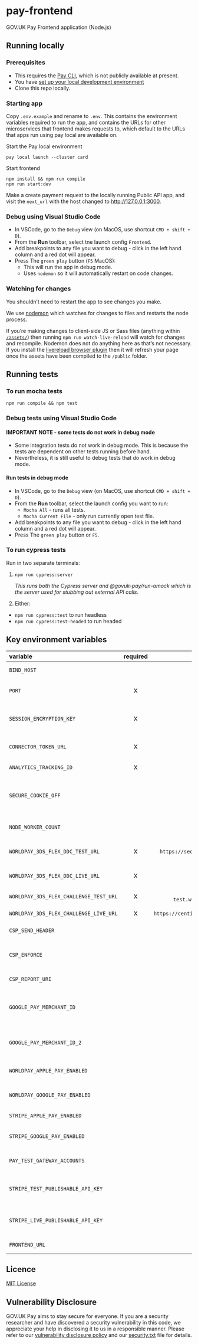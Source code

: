 # pay-frontend

GOV.UK Pay Frontend application (Node.js)

## Running locally

### Prerequisites

* This requires the [Pay CLI](https://github.com/alphagov/pay-infra/tree/master/cli), which is not publicly available at
  present.
* You
  have [set up your local development environment](https://manual.payments.service.gov.uk/manual/development-processes/setup-local-dev-environment.html)
* Clone this repo locally.

### Starting app

Copy `.env.example` and rename to `.env`. This contains the environment variables required to run the app, and contains
the URLs for other microservices that frontend makes requests to, which default to the URLs that apps run using pay
local are available on.

Start the Pay local environment

```
pay local launch --cluster card
```

Start frontend

```
npm install && npm run compile
npm run start:dev
```

Make a create payment request to the locally running Public API app, and visit the `next_url` with the host changed
to http://127.0.0.1:3000.

### Debug using Visual Studio Code

* In VSCode, go to the `Debug` view (on MacOS, use shortcut `CMD + shift + D`).
* From the **Run** toolbar, select tne launch config `Frontend`.
* Add breakpoints to any file you want to debug - click in the left hand column and a red dot will appear.
* Press The `green play` button (`F5` MacOS):
    * This will run the app in debug mode.
    * Uses `nodemon` so it will automatically restart on code changes.

### Watching for changes

You shouldn’t need to restart the app to see changes you make.

We use [nodemon](https://github.com/remy/nodemon) which watches for changes to files and restarts the node process.

If you’re making changes to client-side JS or Sass files (anything within [`/assets/`](app/assets/)) then
running `npm run watch-live-reload` will watch for changes and recompile. Nodemon does not do anything here as that’s
not necessary. If you install the [livereload browser plugin](http://livereload.com/extensions/) then it will refresh
your page once the assets have been compiled to the `/public` folder.

## Running tests

### To run mocha tests

```
npm run compile && npm test
```

### Debug tests using Visual Studio Code

#### IMPORTANT NOTE - some tests do not work in debug mode

* Some integration tests do not work in debug mode. This is because the tests are dependent on other tests running
  before hand.
* Nevertheless, it is still useful to debug tests that do work in debug mode.

#### Run tests in debug mode

* In VSCode, go to the `Debug` view (on MacOS, use shortcut `CMD + shift + D`).
* From the **Run** toolbar, select the launch config you want to run:
    * `Mocha All` - runs all tests.
    * `Mocha Current File` - only run currently open test file.
* Add breakpoints to any file you want to debug - click in the left hand column and a red dot will appear.
* Press The `green play` button or `F5`.

### To run cypress tests

Run in two separate terminals:

1. `npm run cypress:server`

   _This runs both the Cypress server and @govuk-pay/run-amock which is the server used for stubbing out external API calls._

2. Either:

- `npm run cypress:test` to run headless
- `npm run cypress:test-headed` to run headed

## Key environment variables

| variable                               | required |                         default value                         | Description                                                                                                                                           |
|:---------------------------------------|:--------:|:-------------------------------------------------------------:|:------------------------------------------------------------------------------------------------------------------------------------------------------|
| `BIND_HOST`                            |          |                           127.0.0.1                           | The IP address for the application to bind to.                                                                                                        |
| `PORT`                                 |    X     |                             9200                              | The port number for the express server to be bound at runtime                                                                                         |
| `SESSION_ENCRYPTION_KEY`               |    X     |                                                               | key to be used by the cookie encryption algorithm. Should be a large unguessable string ([More Info](https://www.npmjs.com/package/client-sessions)). |
| `CONNECTOR_TOKEN_URL`                  |    X     |                                                               | The connector endpoint to use when validating the one time token.                                                                                     |
| `ANALYTICS_TRACKING_ID`                |    X     |                                                               | Tracking ID to be used by 'Google-Analytics'.                                                                                                         |
| `SECURE_COOKIE_OFF`                    |          |                        false/undefined                        | To switch off generating secure cookies. Set this to `true` only if you are running self service in a `non HTTPS` environment.                        |
| `NODE_WORKER_COUNT`                    |          |                               1                               | The number of worker threads started by node cluster when run in production mode                                                                      |
| `WORLDPAY_3DS_FLEX_DDC_TEST_URL`       |    X     |    `https://secure-test.worldpay.com/shopper/3ds/ddc.html`    | URL for Device Data Collection (DDC) initiation in TEST                                                                                               |
| `WORLDPAY_3DS_FLEX_DDC_LIVE_URL`       |    X     |                                                               | URL for Device Data Collection (DDC) initiation in LIVE                                                                                               |
| `WORLDPAY_3DS_FLEX_CHALLENGE_TEST_URL` |    X     | `https://secure-test.worldpay.com/shopper/3ds/challenge.html` | Pointing to Worldpay's TEST 3ds flex challenge URL.                                                                                                   |
| `WORLDPAY_3DS_FLEX_CHALLENGE_LIVE_URL` |    X     |  `https://centinelapi.cardinalcommerce.com/V2/Cruise/StepUp`  | Pointing to Worldpay's LIVE 3ds flex challenge URL.                                                                                                   |
| `CSP_SEND_HEADER`                      |          |                        false/undefined                        | Apply card payment contest security policy headers.                                                                                                   |
| `CSP_ENFORCE`                          |          |                        false/undefined                        | Browser will block content security policy violations if set to true, default is to only report on violations.                                        |
| `CSP_REPORT_URI`                       |          |                                                               | URI to receive CSP violation reports.                                                                                                                 |
| `GOOGLE_PAY_MERCHANT_ID`               |          |                                                               | Merchant ID used to identify GOV.UK Pay to Google when making a payment request. This ID is got from the Google Pay Developer Profile.                |
| `GOOGLE_PAY_MERCHANT_ID_2`             |          |                                                               | The same as GOOGLE_PAY_MERCHANT_ID, but used to rotate to a new merchant id in a safe way.                                                            |
| `WORLDPAY_APPLE_PAY_ENABLED`           |          |                             true                              | Feature toggle that enables Apple Pay for Worldpay accounts                                                                                           |
| `WORLDPAY_GOOGLE_PAY_ENABLED`          |          |                             true                              | Feature toggle that enables Google Pay for Worldpay accounts                                                                                          |
| `STRIPE_APPLE_PAY_ENABLED`             |          |                             true                              | Feature toggle that enables Apple Pay for Stripe accounts                                                                                             |
| `STRIPE_GOOGLE_PAY_ENABLED`            |          |                             true                              | Feature toggle that enables Google Pay for Stripe accounts                                                                                            |
| `PAY_TEST_GATEWAY_ACCOUNTS`            |          |                             [""]                              | Gateway accounts that should ignore the wallet feature toggles                                                                                        |
| `STRIPE_TEST_PUBLISHABLE_API_KEY`      |          |                                                               | Non-secret Stripe API key we used by Google to process Stripe based Google Pay charges                                                                |
| `STRIPE_LIVE_PUBLISHABLE_API_KEY`      |          |                                                               | Non-secret Stripe API key we used by Google to process Stripe based Google Pay charges                                                                |
| `FRONTEND_URL`                         |          |                                                               | Used to set the CSP `Reporting-Endpoint` header                                                                                                       |

## Licence

[MIT License](LICENSE)

## Vulnerability Disclosure

GOV.UK Pay aims to stay secure for everyone. If you are a security researcher and have discovered a security
vulnerability in this code, we appreciate your help in disclosing it to us in a responsible manner. Please refer to
our [vulnerability disclosure policy](https://www.gov.uk/help/report-vulnerability) and
our [security.txt](https://vdp.cabinetoffice.gov.uk/.well-known/security.txt) file for details.
